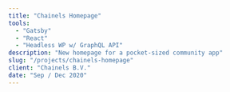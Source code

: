 ```yaml
---
title: "Chainels Homepage"
tools:
  - "Gatsby"
  - "React"
  - "Headless WP w/ GraphQL API"
description: "New homepage for a pocket-sized community app"
slug: "/projects/chainels-homepage"
client: "Chainels B.V."
date: "Sep / Dec 2020"
---
```

